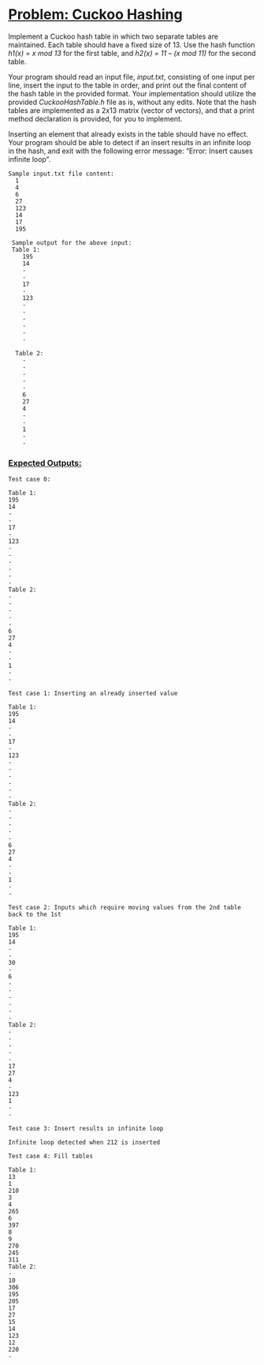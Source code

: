 # <ins>Problem: Cuckoo Hashing</ins>

Implement a Cuckoo hash table in which two separate tables are maintained. Each table should have a fixed size of 13. Use the hash function
*h1(x) = x mod 13* for the first table, and *h2(x) = 11 – (x mod 11)* for the second table.

Your program should read an input file, *input.txt*, consisting of one input per line, insert the input to the table in order, and print out the final
content of the hash table in the provided format. Your implementation should utilize the provided *CuckooHashTable.h* file as is, without any edits.
Note that the hash tables are implemented as a 2x13 matrix (vector of vectors), and that a print method declaration is provided, for you to implement.

Inserting an element that already exists in the table should have no effect. Your program should be able to detect if an insert results in an infinite
loop in the hash, and exit with the following error message: “Error: Insert causes infinite loop”.

    Sample input.txt file content: 
      1
      4
      6
      27
      123
      14
      17
      195
      
     Sample output for the above input: 
     Table 1:
        195 
        14 
        -
        - 
        17 
        - 
        123 
        -
        -
        -
        -
        -
        -
        
      Table 2: 
        -
        -
        -
        -
        -
        6 
        27 
        4 
        -
        - 
        1
        -
        -


### <ins>Expected Outputs:</ins>

    Test case 0:

    Table 1:
    195
    14
    -
    -
    17
    -
    123
    -
    -
    -
    -
    -
    -
    Table 2:
    -
    -
    -
    -
    -
    6
    27
    4
    -
    -
    1
    -
    -

    Test case 1: Inserting an already inserted value

    Table 1:
    195
    14
    -
    -
    17
    -
    123
    -
    -
    -
    -
    -
    -
    Table 2:
    -
    -
    -
    -
    -
    6
    27
    4
    -
    -
    1
    -
    -

    Test case 2: Inputs which require moving values from the 2nd table back to the 1st

    Table 1:
    195
    14
    -
    -
    30
    -
    6
    -
    -
    -
    -
    -
    -
    Table 2:
    -
    -
    -
    -
    -
    17
    27
    4
    -
    123
    1
    -
    -

    Test case 3: Insert results in infinite loop

    Infinite loop detected when 212 is inserted

    Test case 4: Fill tables

    Table 1:
    13
    1
    210
    3
    4
    265
    6
    397
    8
    9
    270
    245
    311
    Table 2:
    -
    10
    306
    195
    205
    17
    27
    15
    14
    123
    12
    220
    -
